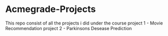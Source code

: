 # Acmegrade-Projects

This repo consist of all the projects i did under the course 
project 1 - Movie Recommendation 
project 2 - Parkinsons Desease Prediction
